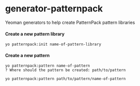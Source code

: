 # generator-patternpack
Yeoman generators to help create PatternPack pattern libraries

#### Create a new pattern library
```
yo patternpack:init name-of-pattern-library
```

#### Create a new pattern
```
yo patternpack:pattern name-of-pattern
? Where should the pattern be created: path/to/pattern
```

```
yo patternpack:pattern path/to/pattern/name-of-pattern
```
